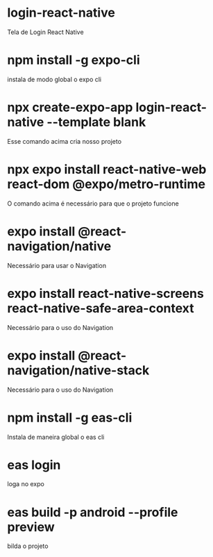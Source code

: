 # login-react-native
 Tela de Login React Native

# npm install -g expo-cli
instala de modo global o expo cli

# npx create-expo-app login-react-native --template blank
Esse comando acima cria nosso projeto

# npx expo install react-native-web react-dom @expo/metro-runtime
O comando acima é necessário para que o projeto funcione

# expo install @react-navigation/native
Necessário para usar o Navigation

# expo install react-native-screens react-native-safe-area-context
Necessário para o uso do Navigation

# expo install @react-navigation/native-stack
Necessário para o uso do Navigation











# npm install -g eas-cli
Instala de maneira global o eas cli

# eas login
loga no expo

# eas build -p android --profile preview
bilda o projeto



